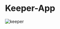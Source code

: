 # Keeper-App
![keeper](https://user-images.githubusercontent.com/63067896/104706584-4fe79580-5741-11eb-9b0e-67d33c0c99c6.png)
